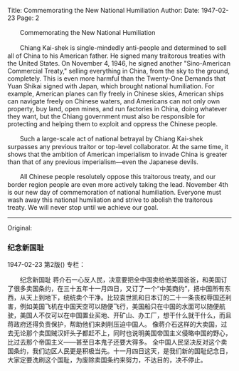 Title: Commemorating the New National Humiliation
Author:
Date: 1947-02-23
Page: 2

　　Commemorating the New National Humiliation

　　Chiang Kai-shek is single-mindedly anti-people and determined to sell all of China to his American father. He signed many traitorous treaties with the United States. On November 4, 1946, he signed another "Sino-American Commercial Treaty," selling everything in China, from the sky to the ground, completely. This is even more harmful than the Twenty-One Demands that Yuan Shikai signed with Japan, which brought national humiliation. For example, American planes can fly freely in Chinese skies, American ships can navigate freely on Chinese waters, and Americans can not only own property, buy land, open mines, and run factories in China, doing whatever they want, but the Chiang government must also be responsible for protecting and helping them to exploit and oppress the Chinese people.

　　Such a large-scale act of national betrayal by Chiang Kai-shek surpasses any previous traitor or top-level collaborator. At the same time, it shows that the ambition of American imperialism to invade China is greater than that of any previous imperialism—even the Japanese devils.

　　All Chinese people resolutely oppose this traitorous treaty, and our border region people are even more actively taking the lead. November 4th is our new day of commemoration of national humiliation. Everyone must wash away this national humiliation and strive to abolish the traitorous treaty. We will never stop until we achieve our goal.



<hr /> 

Original: 


### 纪念新国耻

1947-02-23
第2版()
专栏：

　　纪念新国耻
    蒋介石一心反人民，决意要把全中国卖给他美国爸爸，和美国订了很多卖国条约，在三十五年十一月四日，又订了一个“中美商约”，把中国所有东西，从天上到地下，统统卖个干净。比较袁世凯和日本订的二十一条丧权辱国还利害，例如美国飞机在中国天空可以随便飞行，美国船只在中国的水面可以随便航驶，美国人不仅可以在中国置业买地、开矿山、办工厂，想干什么就干什么，而且蒋政府还得负责保护，帮助他们来剥削压迫中国人。
    像蒋介石这样的大卖国，过去无论那个卖国贼汉奸头子都赶不上，同时也说明美国帝国主义侵略中国的野心，比过去那个帝国主义——甚至日本鬼子还要大得多。
    全中国人民坚决反对这个卖国条约，我们边区人民更是积极当先。十一月四日这天，是我们新的国耻纪念日，大家定要洗刷这个国耻，为废除卖国条约来努力，不达目的，决不停止。
